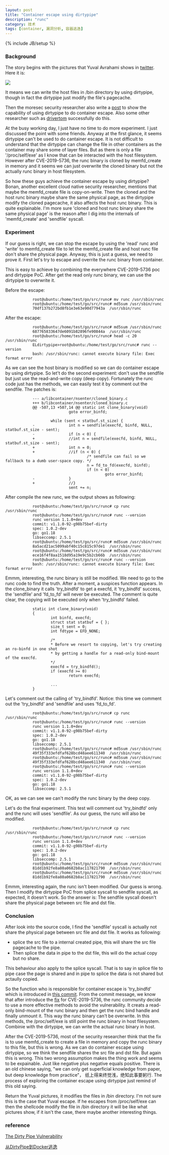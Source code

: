 ```yaml
---
layout: post
title: "Container escape using dirtypipe"
description: "runc"
category: 技术
tags: [container, 漏洞分析, 容器逃逸]
---
```

{% include JB/setup %}


<h3> Background </h3>

The story begins with the pictures that Yuval Avrahami shows in [twitter](https://twitter.com/yuvalavra/status/1500978532494843912/photo/1). Here it is:

![](/assets/img/containerescapedirtypipe/1.jpg)

It means we can write the host files in /bin directory by using dirtypipe, though in fact the dirtypipe just modify the file's pagecache.

Then the moresec security researcher also write a [post](https://mp.weixin.qq.com/s/VMR_kLz1tAbHrequa2OnUA) to show the capability of using dirtypipe to do container escape.
Also some other researcher such as [drivertom](https://twitter.com/drivertomtt/status/1504504067975909376) successfully do this.

At the busy working day, I just have no time to do more experiment. I just discussed the point with some friends. Anyway at the first glance, it seems dirtypipe can't be used to 
do cantainer escape. It is not difficult to understand that the dirtypipe can change the file in other containers as the container may share some of layer files. But as there
is only a file '/proc/self/exe' as I know that can be interacted with the host filesystem. However after CVE-2019-5736, the runc binary is cloned by memfd_create in memory and
it seems we can just overwrite the cloned binary but not the actually runc binary in host filesystem.

So how these guys achieve the container escape by using dirtypipe? Bonan, another excellent cloud native security researcher, mentions that maybe the memfd_create file is copy-on-write.
Then the cloned and the host runc binary maybe share the same physical page, as the dirtypipe modify the cloned pagecache, it also affects the host runc binary. This is quite explainable.
I'm more sure 'cloned and host runc binary share the same physical page' is the reason after I dig into the internals of 'memfd_create' and 'sendfile' syscall. 


<h3> Experiment </h3>

If our guess is right, we can stop the escape by using the 'read' runc and 'write' to memfd_create file to let the memfd_create file and host runc file don't share the physical page.
Anyway, this is just a guess, we need to prove it. First let's try to escape and overrite the runc binary from container.

This is easy to achieve by combining the everywhere CVE-2019-5736 poc and dirtypipe PoC. After get the read only runc binary, we can use the dirtypipe to overwrite it.

Before the escape:

                root@ubuntu:/home/test/go/src/runc# mv runc /usr/sbin/runc
                root@ubuntu:/home/test/go/src/runc# md5sum /usr/sbin/runc
                70df137b272bd8fb1e3e63e90d77943a  /usr/sbin/runc

After the escape:

                root@ubuntu:/home/test/go/src/runc# md5sum /usr/sbin/runc
                687765833647de6091b82896fe90844a  /usr/sbin/runc
                root@ubuntu:/home/test/go/src/runc# head -c 20 /usr/sbin/runc
                ELdirtypipe>root@ubuntu:/home/test/go/src/runc# runc --version
                bash: /usr/sbin/runc: cannot execute binary file: Exec format error

As we can see the host binary is modified so we can do container escape by using dirtypipe.
So let't do the second experiment: don't use the sendfile but just use the read-and-write copy (deep copy). Fortunately the runc code just has the methods,
we can easily test it by comment out the sendfile. The patches is:


                --- a/libcontainer/nsenter/cloned_binary.c
                +++ b/libcontainer/nsenter/cloned_binary.c
                @@ -507,13 +507,14 @@ static int clone_binary(void)
                                goto error_binfd;
                
                        while (sent < statbuf.st_size) {
                -               int n = sendfile(execfd, binfd, NULL, statbuf.st_size - sent);
                -               if (n < 0) {
                +               //int n = sendfile(execfd, binfd, NULL, statbuf.st_size - sent);
                +               int n = 0;
                +               //if (n < 0) {
                                        /* sendfile can fail so we fallback to a dumb user-space copy. */
                                        n = fd_to_fd(execfd, binfd);
                                        if (n < 0)
                                                goto error_binfd;
                -               }
                +               //}
                                sent += n;


After compile the new runc, we the output shows as following:

                root@ubuntu:/home/test/go/src/runc# cp runc  /usr/sbin/runc
                root@ubuntu:/home/test/go/src/runc# runc --version
                runc version 1.1.0+dev
                commit: v1.1.0-92-g98b75bef-dirty
                spec: 1.0.2-dev
                go: go1.18
                libseccomp: 2.5.1
                root@ubuntu:/home/test/go/src/runc# md5sum /usr/sbin/runc
                8a5acd21ac5099abf40c15c815c97de1  /usr/sbin/runc
                root@ubuntu:/home/test/go/src/runc# md5sum /usr/sbin/runc
                ece16f4f8aa1518d95a19e9c5b2cb66b  /usr/sbin/runc
                root@ubuntu:/home/test/go/src/runc# runc --version
                bash: /usr/sbin/runc: cannot execute binary file: Exec format error

Emmm, interesting, the runc binary is still be modified. We need to go to the runc code to find the truth. After a moment, a suspices function
appears. In the clone_binary it calls 'try_bindfd' to get a execfd, it 'try_bindfd' success, the 'sendfile' and 'fd_to_fd' will never be executed.
The comment is quite clear, the copying will be executed only when 'try_bindfd' failed.

                static int clone_binary(void)
                {
                        int binfd, execfd;
                        struct stat statbuf = { };
                        size_t sent = 0;
                        int fdtype = EFD_NONE;

                        /*
                        * Before we resort to copying, let's try creating an ro-binfd in one shot
                        * by getting a handle for a read-only bind-mount of the execfd.
                        */
                        execfd = try_bindfd();
                        if (execfd >= 0)
                                return execfd;

                        ...
                }

Let's comment out the calling of 'try_bindfd'. Notice: this time we comment out the 'try_bindfd' and 'sendfile' and uses 'fd_to_fd'.

                root@ubuntu:/home/test/go/src/runc# cp runc  /usr/sbin/runc
                root@ubuntu:/home/test/go/src/runc# runc --version
                runc version 1.1.0+dev
                commit: v1.1.0-92-g98b75bef-dirty
                spec: 1.0.2-dev
                go: go1.18
                libseccomp: 2.5.1
                root@ubuntu:/home/test/go/src/runc# md5sum /usr/sbin/runc
                49f35f333efdfaf628bcd48aee611340  /usr/sbin/runc
                root@ubuntu:/home/test/go/src/runc# md5sum /usr/sbin/runc
                49f35f333efdfaf628bcd48aee611340  /usr/sbin/runc
                root@ubuntu:/home/test/go/src/runc# runc --version
                runc version 1.1.0+dev
                commit: v1.1.0-92-g98b75bef-dirty
                spec: 1.0.2-dev
                go: go1.18
                libseccomp: 2.5.1

OK, as we can see we can't modify the runc binary by the deep copy.

Let's do the final experiment. This test will comment out 'try_bindfd' only and the runc will uses 'sendfile'. As our guess, the runc will also be modified.

                root@ubuntu:/home/test/go/src/runc# cp runc  /usr/sbin/runc
                root@ubuntu:/home/test/go/src/runc# runc --version
                runc version 1.1.0+dev
                commit: v1.1.0-92-g98b75bef-dirty
                spec: 1.0.2-dev
                go: go1.18
                libseccomp: 2.5.1
                root@ubuntu:/home/test/go/src/runc# md5sum /usr/sbin/runc
                81dd1b92fe8a80a0682b8ac117821790  /usr/sbin/runc
                root@ubuntu:/home/test/go/src/runc# md5sum /usr/sbin/runc
                81dd1b92fe8a80a0682b8ac117821790  /usr/sbin/runc


Emmm, interesting again, the runc isn't been modified. Our guess is wrong.
Then I modify the dirtypipe PoC from splice syscall to sendfile syscall, as expected, it doesn't work. So the answer is:
The sendfile syscall doesn't share the physical page between src file and dst file.


<h3> Conclusion </h3> 

After look into the source code, I find the 'sendfile' syscall is actually not share the physical page between src file and dst file. It works as following:

* splice the src file to a internal created pipe, this will share the src file pagecache to the pipe. 
* Then splice the data in pipe to the dst file, this will do the actual copy but no share.

This behaviour also apply to the splice syscall. That is to say in splice file to pipe case the page is shared and in pipe to splice the data is not shared but actaully copied.

So the function who is responsible for container escape is 'try_bindfd' which is introduced in [this commit](https://github.com/opencontainers/runc/commit/16612d74de5f84977e50a9c8ead7f0e9e13b8628).
From the commit message, we know that after introduce the [fix](https://github.com/opencontainers/runc/commit/0a8e4117e7f715d5fbeef398405813ce8e88558b) for CVE-2019-5736, the runc community decide 
to use a more effective methods to avoid the vulnerability. It creats a read-only bind-mount of the runc binary and then get the runc bind handle and finally unmount it.
This way the runc binary can't be overwrite. In this methods, the /proc/self/exe is still point the runc binary in host filesystem. Combinie with the dirtypipe, we can write the actual runc binary in host.


After the CVE-2019-5736, most of the security researcher think that the fix is to use memfd_create to create a file in memory and copy the runc binary to this file, but this is wrong.
As we can do container escape using dirtypipe, so we think the sendfile shares the src file and dst file. But again this is wrong. 
This two wrong assumption makes the thing work and seems to be expainable. Just like negative plus negative equals positive.
There is an old chinese saying, "we can only get superficial knowledge from paper, but deep knowledge from practice"， 纸上得来终觉浅，绝知此事要躬行. 
The process of exploring the container escape using dirtypipe just remind of this old saying.

Return the Yuval pictures, it modifies the files in /bin directory. I'm not sure this is the case that Yuval escape. If he escapes from /proc/self/exe can then the shellcode modify the file in /bin directory it will be like what pictures show, if it isn't the case, there maybe another interesting things.

<h3> reference </h3>

[The Dirty Pipe Vulnerability](https://dirtypipe.cm4all.com/)

[从DirtyPipe到Docker逃逸](https://mp.weixin.qq.com/s/VMR_kLz1tAbHrequa2OnUA)